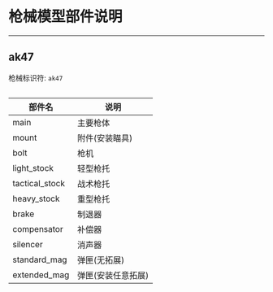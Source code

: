 # 枪械模型部件说明
----------
## ak47
枪械标识符: `ak47`  
<style>
table {float:left}
</style>
|部件名|说明|
|---|---|
|main|主要枪体|
|mount|附件(安装瞄具)|
|bolt|枪机|
|light_stock|轻型枪托|
|tactical_stock|战术枪托|
|heavy_stock|重型枪托|
|brake|制退器|
|compensator|补偿器|
|silencer|消声器|
|standard_mag|弹匣(无拓展)|
|extended_mag|弹匣(安装任意拓展)|
